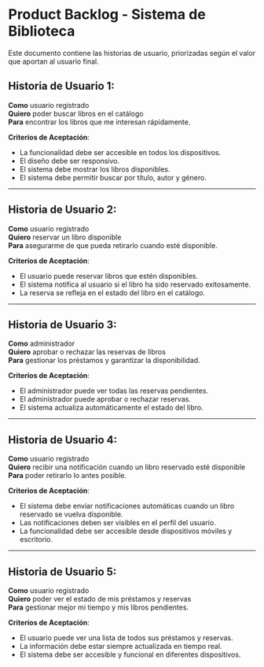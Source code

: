 # Product Backlog - Sistema de Biblioteca

Este documento contiene las historias de usuario, priorizadas según el valor que aportan al usuario final.

## Historia de Usuario 1:
**Como** usuario registrado  
**Quiero** poder buscar libros en el catálogo  
**Para** encontrar los libros que me interesan rápidamente.

**Criterios de Aceptación**:
- La funcionalidad debe ser accesible en todos los dispositivos.
- El diseño debe ser responsivo.
- El sistema debe mostrar los libros disponibles.
- El sistema debe permitir buscar por título, autor y género.

---

## Historia de Usuario 2:
**Como** usuario registrado  
**Quiero** reservar un libro disponible  
**Para** asegurarme de que pueda retirarlo cuando esté disponible.

**Criterios de Aceptación**:
- El usuario puede reservar libros que estén disponibles.
- El sistema notifica al usuario si el libro ha sido reservado exitosamente.
- La reserva se refleja en el estado del libro en el catálogo.

---

## Historia de Usuario 3:
**Como** administrador  
**Quiero** aprobar o rechazar las reservas de libros  
**Para** gestionar los préstamos y garantizar la disponibilidad.

**Criterios de Aceptación**:
- El administrador puede ver todas las reservas pendientes.
- El administrador puede aprobar o rechazar reservas.
- El sistema actualiza automáticamente el estado del libro.

---

## Historia de Usuario 4:
**Como** usuario registrado  
**Quiero** recibir una notificación cuando un libro reservado esté disponible  
**Para** poder retirarlo lo antes posible.

**Criterios de Aceptación**:
- El sistema debe enviar notificaciones automáticas cuando un libro reservado se vuelva disponible.
- Las notificaciones deben ser visibles en el perfil del usuario.
- La funcionalidad debe ser accesible desde dispositivos móviles y escritorio.

---

## Historia de Usuario 5:
**Como** usuario registrado  
**Quiero** poder ver el estado de mis préstamos y reservas  
**Para** gestionar mejor mi tiempo y mis libros pendientes.

**Criterios de Aceptación**:
- El usuario puede ver una lista de todos sus préstamos y reservas.
- La información debe estar siempre actualizada en tiempo real.
- El sistema debe ser accesible y funcional en diferentes dispositivos.
